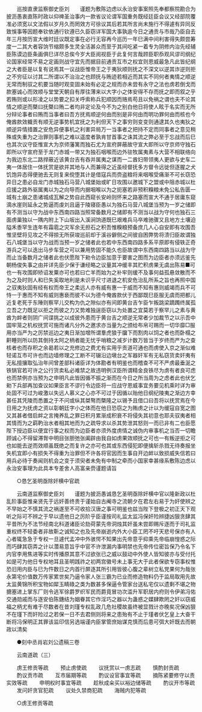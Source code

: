 <!-- { "loadSidebar": true } -->
　　巡按直隶监察御史臣刘　　谨题为敷陈边虑以永治安事案照先奉都察院勘合为披沥愚衷直陈时政以仰禆圣治事内一款省议论谓军国重务既经廷臣会议又经部院覆准必须宽以文法假以岁月久而罔效方可徐议其后若其所言尚未施行不得遽有异同反致悞事等因题奉钦依通行钦遵已久臣窃详军国大事孰逾今日之通贡与市哉乃臣自去年三月按历宣大维时廷议既定事在必行无容再今巡历一年巳满中间利害得失颇尝筹度一二其大者容饷节缩颇多生灵全活甚众而至于其间吃紧一着专为阴修内治先经辅臣陈谟边臣条画俱巳详尽总俟今岁大臣阅视臣于此复何言哉顾臣职忝观风谬司纲纪论国家经常不易之定画则战守宜先而据目前通贡互市之权宜则恩威最急凡此皆纪纲之大者臣是以复有说焉其一议战臣惟帝王之于夷狄顺则抚之不深文以逆其诈逆则拒之不穷征以讨其二所谓以不治治之也顾抚与贿迹若相近而其实不同何者夷情之顺逆无常而制驭之机要当随时观变固未始有必定之规而亦未尝有永守之法也虏若倒戈而款塞诚心而效顺与堂堂天朝自有厚往薄来以大字小之体安得不存而抚之即而叙之乎若贿则或以形凌之以势要之扣关呼索称兵犯顺因而赂焉苟且以免祸之谓也夫不论其情之顺逆而槩曰抚槩曰贿二者均非定论及今不为之别白他日将使人眩于名实而无所分辩论事者曰贿而当事者曰吾方抚焉顺逆何由而别是非何由而明功罪何由而核也今俺酋款效軄贡有顺无逆事势机宜抚之为利但天下之事穷则变变则通逮其久也夷狄之顺逆异情措置之安危异便事机之利害异局万一当事者之把持不定而同事者之意见稍殊或失重为之治罪则事机之难以遥度者孰肯甘首事之诛其流之弊必至于忘战而后巳也其次议守臣惟宣大为京师藩篱而独石尤为宣府屏蔽故守宣大即所以守京师守独石即所以守宣府至于龙门赤城一带又为独石咽喉而边外驻牧属夷素与大营不相联络向为我边东北二路捍蔽近该黄台吉有吞并属夷之谋而一二酋妇带领夷人更欲与史车二夷一体居住一体抚赏是欲并其地与人而兼得之近虽经督抚多方督令远徙但逐腥之犬饥饱异态得便驰去无则复来傥堕其计是借寇兵而赍盗粮将来咽喉受痛渐不可长窃恐异日之患必自龙门赤城独石马营八城堡始或旷日攻围以邀城下之盟或中阻赤城以杜应援之路外驱属夷以为之向导而内据咽喉以为之扼塞若非预积糗粮未免公私告匮一城有土崩之患诸城成瓦解之势自此西窥长安岭则怀来之路塞而宣大不通于居庸东窥滴水崖则延永之势逼而虔刘且逼于陵寝臣愚以为独石马营八城堡当预为一岁之储即有不测当以守为战中东西南四路当照常备数月之储即有不测当以战为守何也独石三面虏巢独以一隅内附上下山坂出入溪涧饷道既巳艰难兵马卒难驰骤又且地方土壤迫隘禾黍罕生连年有霜雹之灾军余无担石之积吾惟糗粮预备庶几人心自安即有攻围吾惟坚壁将见攻之不得掠无所获竣巡前却于溪谷僻侧之间彼自困弊势将溃归臣故谓独石八城堡当以守为战而当预一岁之储者此也若中东西南四路多系平原即有侵轶正奇游兵之可以迭出马步车营之可以兼用势固不能久也臣故谓中东西南四路当以战为守而止当备数月之储者此也伏愿陛下勑令边臣加意于要害之图而为边臣者亦须远鉴先朝杨俊失事之由并详先臣少保于谦经略之议量其冲缓丰其贮积虏果无虞出陈易■可也一有攻围即矫诏发粟亦可也若曰亡羊而始为之补牢则缓不及事何益孤悬敛散而不为之及时则人和巳失奚取地利是未识乎尺寸进退之机安危治乱所系之旨也再照中国之驭夷狄固有经有权而帝王之柔远人亦有威有惠一于威而不知有惠则威竭而兵不可恃一于惠而不知有威则惠亵而彼不以为德今俺酋款伏于西鄙既巳臣服无虞而把都儿近复老死于东陲则察罕儿交构为仇之隙似亦有间即黄台吉乍臣乍叛跳梁蹢躅终属孤立吾之力既足以拒之而彼之力又势难独逞臣窃以为处置之宜莫若于察罕儿之素与黄酋为衅者则阴广间谍挑之以成彼外患而于黄台吉之顺逆无常者少加裁节之以示吾中国牢笼之机权抚赏可施而诸凡分外之邀求亦当量为之颁给布帛可赐而一切华靡□服用亦当严为之厉禁巡边之夷日渐加增所谓羣虎狼于牖下而割肉以饲之者也而卧榻之鼾睡则所以防其倒持太阿之柄者能无忧乎哨粮之减岁计数万皆当于岁终而严为之查核者也而存积之余曷若以之充修边之费尤有实用乎贡道可通也而虏使入京之渐似难轻诺互市可许也而边墙修理之工断不可辍沿边墩台之军器奸军有无私窃货卖奸夷有无私擅攘取弘治年间曾差部科诸臣详为体勘者有明鉴也而稽查不可不严虏最垂涎之铁锅官若可许之公行货卖私必难禁之故违明例汉臣所谓精金良铁尽为虏有者良可虑也而禁例亦当预为之申明凡此皆因循不振之渐而在今日之所当周为之虑者此也伏乞勑下兵部再加查议如果臣言不谬行令边臣将一应战守恩威事宜务要见机乘时详为审处固不可过为峻激以失远人慕义之心亦不可过于因循以贻他日纲纪陵夷之渐边方幸甚任其凭陵而悉置之于不问或纵其桀骜而槩隆之以锡予且借口曰吾将以抚赏焉在今日用之为抚虏之资以彰朝廷字小之体而在他日恐窃之为贿虏之计以为缓寇自宽之图又其甚者借启衅之言掩养乱之罪日积月累渐成积衰不将侵失其初意也耶夫驭夷者相其情而为之羁靮治水者相其地而为之疏导求以杀其势泄其怒则一而已非有二也臣愿陛下授边臣以便宜行事之权而为边臣者亦须外度虏情之诚伪内审事机之当否一切瞻顾诚心不得留滞胷中明目张胆弛张阖辟由我自如虏果效顺抚之可也一有叛逆拒之可也如能去逆而效顺虽既绝之而复许之亦可也其或东西侵犯即便擒斩杀戮无待奏报坐失机宜即小有损失不得重为治罪但不许各将官因而生事自开边衅以致损威失信若曰用兵必待于奏闻则机会之变于须臾者未免有中制之牵而小国家幸甚缘系敷陈边虑以永治安事理为此具本专差舍人高富亲赍谨题请旨 

　　○恳乞圣明亟除奸横中官疏 

　　云南道监察御史臣刘　　谨题为披沥愚诚恳乞圣明亟除奸横中官以隆新政以杜乱阶事臣惟亲贤先于远奸善终贵于谨始自古阉寺之流朝夕在君左右易于为奸使辨之不早始之不慎其流之祸遂至不可收拾汉唐之事可明鉴也兹当陛下登极之初正天下观听之际可不辨之于早以遗他日之厉阶乎臣谨按司礼监太监冯保奸险辨捷凶狠贪肆其平昔所为不法节经南北科道诸臣论劾荷蒙先帝洞烛其奸虽未尝即赐斥逐而于司礼监重权终不轻委者非故靳之诚知之也及先帝崩逝内外大小臣工罔不吁天悲号保亦有人心者辄急急于专权一旦遽代孟冲中外骇愕不知果出先帝意乎抑乘先帝临崩惶惑之际而巧肆其窃弄之计以濳易意旨乎中官不许泄漏内事明禁也先帝传位密旨保乃令名下内官李用焦进等实时传播原其意不过欲张已之威以鼓动中外使人皆知彼亦与受付托如是可为他日专权地耳且圣明践祚之初两宫徽号未上事无大于此者保欲专窃事权惟恐旧用内臣与巳为忤数日之内首行屏逐其所引用皆彼心腹之辈树立私党果何为哉张永第宅价值数万传家累世矣乃逼令家人张三霸为已业而修造物料仍于监局取用先故太监黄锦所积宝物如犀玉睛碌之类为数甚多保逼令管家台送私宅仅以遗剩不堪之物搪塞进上掌东厂则令逃军徐爵罗织军民而爵竟冒功次滥升军职居内府则令伊弟冯佑交通勋戚而与逐安伯陈鏸结为姻眷其它作淫巧之器以为蛊惑之媒肆欺罔之奸以窃威福之柄尤有难于尽数者在昔刘瑾专权乱政几危社稷故虽终被显戮计亦晚矣况保凶狠不在瑾下而奸险过之若保一日不去君侧则将来之患殆有不止于瑾者伏乞皇上大奋干断将冯保明正其罪该监印信另选端谨内臣掌管庶始谋克慎而后患可弭大奸既去而朝政以清矣 

　　●刻中丞肖岩刘公遗稿三卷 

　　云南道疏（三） 

　　虏王修贡等疏 
　　预止虏使疏 
　　议抚赏以一虏志疏 
　　慎酌封贡疏 
　　酌议贡市疏 
　　互市届期等疏 
　　酌议设官事宜等疏 
　　摘陈紧要修守以责实效等疏 
　　申明权时事宜等疏 
　　趁秋成籴买以裕边储等疏 
　　酌议开市等疏 
　　发问奸贪官犯疏 
　　议处久禁商犯疏 
　　海贼内犯等疏 

　　○虏王修贡等疏 

